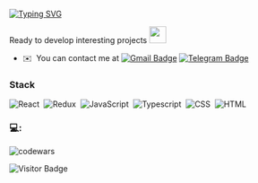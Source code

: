[![Typing SVG](https://readme-typing-svg.herokuapp.com?size=24&width=600&lines=Hi,+I+am+Denis!+👋+Frontend+developer)](https://git.io/typing-svg) 

Ready to develop interesting projects <img src="https://media.giphy.com/media/WUlplcMpOCEmTGBtBW/giphy.gif" width="30px">

* ✉️  You can contact me at [![Gmail Badge](https://img.shields.io/badge/-Gmail-red?style=flat&logo=Gmail&logoColor=white)](mailto:warning11223@gmail.com) [![Telegram Badge](https://img.shields.io/badge/-w4rn1nq-blue?style=flat&logo=Telegram&logoColor=white)](https://t.me/w4rn1nq) 


### Stack

![React](https://img.shields.io/badge/-React-05122A?style=flat&logo=react)&nbsp;
![Redux](https://img.shields.io/badge/-Redux-05122A?style=flat&logo=redux)&nbsp;
![JavaScript](https://img.shields.io/badge/-JavaScript-05122A?style=flat&logo=javascript)&nbsp;
![Typescript](https://img.shields.io/badge/-Typescript-05122A?style=flat&logo=typescript)&nbsp;
![CSS](https://img.shields.io/badge/-CSS-05122A?style=flat&logo=CSS3&logoColor=1572B6)&nbsp;
![HTML](https://img.shields.io/badge/-HTML-05122A?style=flat&logo=HTML5)&nbsp;


### 💻: 

![codewars](https://www.codewars.com/users/warning11223/badges/large)


![Visitor Badge](https://visitor-badge.laobi.icu/badge?page_id=warning11223)

